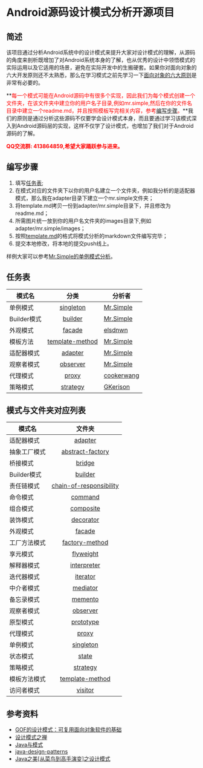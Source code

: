 # Android源码设计模式分析开源项目

## 简述
该项目通过分析Android系统中的设计模式来提升大家对设计模式的理解，从源码的角度来剖析既增加了对Android系统本身的了解，也从优秀的设计中领悟模式的实际运用以及它适用的场景，避免在实际开发中的生搬硬套。如果你对面向对象的六大开发原则还不太熟悉，那么在学习模式之前先学习一下[面向对象的六大原则](oop-principles/oop-principles.md)是非常有必要的。       

**<font color="red">每一个模式可能在Android源码中有很多个实现，因此我们为每个模式创建一个文件夹，在该文件夹中建立你的用户名子目录,例如mr.simple,然后在你的文件名目录中建立一个readme.md，并且按照模板写完相关内容，参考[编写步骤](#steps)。</font>**我们的原则是通过分析这些源码不仅要学会设计模式本身，而且要通过学习该模式深入到Android源码层的实现，这样不仅学了设计模式，也增加了我们对于Android源码的了解。

**<font color="red">QQ交流群: 413864859,希望大家踊跃参与进来。</font>**

<b id="steps"></b>
## 编写步骤
1. 填写[任务表](#schedule);
2. 在模式对应的文件夹下以你的用户名建立一个文件夹，例如我分析的是适配器模式，那么我在adapter目录下建立一个mr.simple文件夹；
3. 将template.md拷贝一份到adapter/mr.simple目录下，并且修改为readme.md；
4. 所需图片统一放到你的用户名文件夹的images目录下,例如adapter/mr.simple/images；
5. 按照[template.md](template.md)的格式将模式分析的markdown文件编写完毕；
6. 提交本地修改，将本地的提交push线上。
 
样例大家可以参考[Mr.Simple的单例模式分析](singleton/mr.simple)。    


<b id="schedule"></b>
## 任务表
| 	模式名 		 | 		分类  	 | 		分析者    |
| ------------- |:-------------:| ------------- |
|    单例模式    |  [singleton](singleton/mr.simple)	 | [Mr.Simple](https://github.com/bboyfeiyu)
|    Builder模式    |  [builder](builder/mr.simple)	 | [Mr.Simple](https://github.com/bboyfeiyu)
|    外观模式    |  [facade](facade/elsdnwn)	 | [elsdnwn](https://github.com/elsdnwn)
|    模板方法    | [template-method](template-method/mr.simple)  | [Mr.Simple](https://github.com/bboyfeiyu) | 
|    适配器模式  | [adapter](adapter/mr.simple)  | [Mr.Simple](https://github.com/bboyfeiyu) | 
|    观察者模式  | [observer](observer/mr.simple)  | [Mr.Simple](https://github.com/bboyfeiyu) | 
|    代理模式    | [proxy](proxy/cookerwang)  | [cookerwang](https://github.com/cookerwang) |
|    策略模式    | [strategy](strategy/gkerison)  | [GKerison](https://github.com/GKerison) |

## 模式与文件夹对应列表
| 模式名        | 文件夹           |
| ------------- |:-------------:| 
|    适配器模式    |  [adapter](adapter)			|  
|    抽象工厂模式  |   [abstract-factory](abstract-factory) |    
| 	 桥接模式	     |    [bridge](bridge)	 		|    
|    Builder模式 |   		[builder](builder)	|  
|    责任链模式   |   [chain-of-responsibility](chain-of-responsibility) |    
| 	 命令模式	    |     [command](command)		 | 
|    组合模式    |  	[composite](composite)		|  
|    装饰模式  	|   [decorator](decorator)	 	|    
| 	 外观模式	     |      [facade](facade)		| 
|    工厂方法模式  |  [factory-method](factory-method) |  
|    享元模式  	 |    [flyweight](flyweight)	|    
| 	 解释器模式	 |  [interpreter](interpreter) | 
|    迭代器模式    |  [iterator](iterator)		|  
|    中介者模式   |    [mediator](mediator)		|    
| 	 备忘录模式	 |   [memento](memento)	  		| 
|    观察者模式   |  [observer](observer)		|  
|    原型模式  	|   [prototype](prototype)	 	|    
| 	 代理模式	    |     [proxy](proxy)			| 
|    单例模式    |  [singleton](singleton)		|  
|    状态模式  	|    [state](state)				|    
| 	 策略模式	     |     [strategy](strategy)	 	| 
|    模板方法模式  |   [template-method](template-method) |    
| 	 访问者模式	 |     [visitor](visitor)	 	|     

## 参考资料 
* [GOF的设计模式：可复用面向对象软件的基础](http://pan.baidu.com/s/1i3zjaIx)
* [设计模式之禅](http://pan.baidu.com/s/1sjjZCvj)
* [Java与模式](http://pan.baidu.com/s/1i3sxzyH)
* [java-design-patterns](https://github.com/iluwatar/java-design-patterns)
* [Java之美[从菜鸟到高手演变]之设计模式](http://blog.csdn.net/zhangerqing/article/details/8194653)


